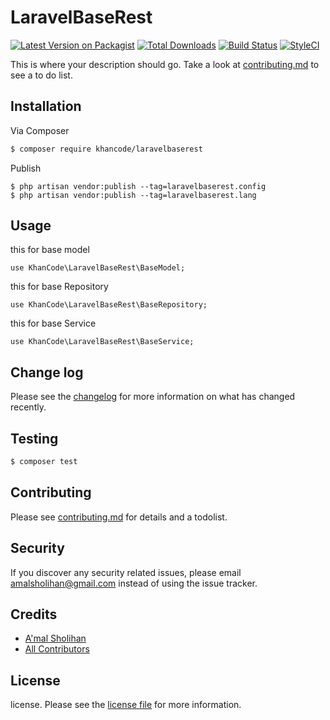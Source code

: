# LaravelBaseRest

[![Latest Version on Packagist][ico-version]][link-packagist]
[![Total Downloads][ico-downloads]][link-downloads]
[![Build Status][ico-travis]][link-travis]
[![StyleCI][ico-styleci]][link-styleci]

This is where your description should go. Take a look at [contributing.md](contributing.md) to see a to do list.

## Installation

Via Composer

``` bash
$ composer require khancode/laravelbaserest
```

Publish

```
$ php artisan vendor:publish --tag=laravelbaserest.config
$ php artisan vendor:publish --tag=laravelbaserest.lang
```

## Usage

this for base model 
```
use KhanCode\LaravelBaseRest\BaseModel;
```

this for base Repository 
```
use KhanCode\LaravelBaseRest\BaseRepository;
```

this for base Service 
```
use KhanCode\LaravelBaseRest\BaseService;
```

## Change log

Please see the [changelog](changelog.md) for more information on what has changed recently.

## Testing

``` bash
$ composer test
```

## Contributing

Please see [contributing.md](contributing.md) for details and a todolist.

## Security

If you discover any security related issues, please email amalsholihan@gmail.com instead of using the issue tracker.

## Credits

- [A'mal Sholihan][link-author]
- [All Contributors][link-contributors]

## License

license. Please see the [license file](license.md) for more information.

[ico-version]: https://img.shields.io/packagist/v/khancode/laravelbaserest.svg?style=flat-square
[ico-downloads]: https://img.shields.io/packagist/dt/khancode/laravelbaserest.svg?style=flat-square
[ico-travis]: https://img.shields.io/travis/khancode/laravelbaserest/master.svg?style=flat-square
[ico-styleci]: https://github.styleci.io/repos/175152077/shield

[link-packagist]: https://packagist.org/packages/khancode/laravelbaserest
[link-downloads]: https://packagist.org/packages/khancode/laravelbaserest
[link-travis]: https://travis-ci.org/khancode/laravelbaserest
[link-styleci]: https://styleci.io/repos/175152077
[link-author]: https://github.com/culhan
[link-contributors]: ../../contributors
